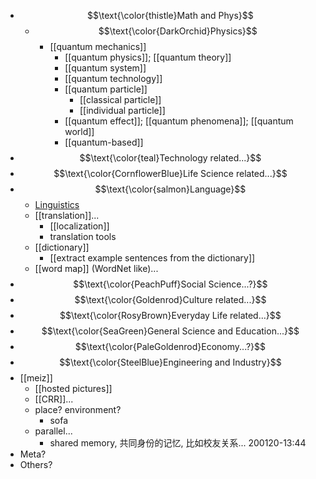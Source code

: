 - $$\text{\color{thistle}Math and Phys}$$
    - $$\text{\color{DarkOrchid}Physics}$$
        - [[quantum mechanics]]
            - [[quantum physics]]; [[quantum theory]]
            - [[quantum system]]
            - [[quantum technology]]
            - [[quantum particle]]
                - [[classical particle]]
                - [[individual particle]]
            - [[quantum effect]]; [[quantum phenomena]]; [[quantum world]]
            - [[quantum-based]]
- $$\text{\color{teal}Technology related...}$$
- $$\text{\color{CornflowerBlue}Life Science related...}$$
- $$\text{\color{salmon}Language}$$
    - [Linguistics]([[linguistics]])
    - [[translation]]...
        - [[localization]]
        - translation tools
    - [[dictionary]]
        - [[extract example sentences from the dictionary]]
    - [[word map]] (WordNet like)...
- $$\text{\color{PeachPuff}Social Science...?}$$
- $$\text{\color{Goldenrod}Culture related...}$$
- $$\text{\color{RosyBrown}Everyday Life related...}$$
- $$\text{\color{SeaGreen}General Science and Education...}$$
- $$\text{\color{PaleGoldenrod}Economy...?}$$
- $$\text{\color{SteelBlue}Engineering and Industry}$$
- [[meiz]]
    - [[hosted pictures]]
    - [[CRR]]...
    - place? environment?
        - sofa
    - parallel...
        - shared memory, 共同身份的记忆, 比如校友关系...
200120-13:44
- Meta?
- Others?
